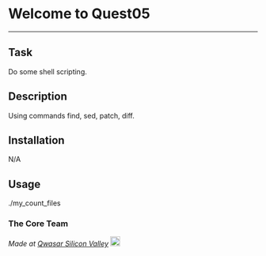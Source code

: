 # Welcome to Quest05
***

## Task
Do some shell scripting.

## Description
Using commands find, sed, patch, diff.

## Installation
N/A

## Usage
./my_count_files

### The Core Team


<span><i>Made at <a href='https://qwasar.io'>Qwasar Silicon Valley</a></i></span>
<span><img alt='Qwasar Silicon Valley Logo' src='https://storage.googleapis.com/qwasar-public/qwasar-logo_50x50.png' width='20px'></span>
